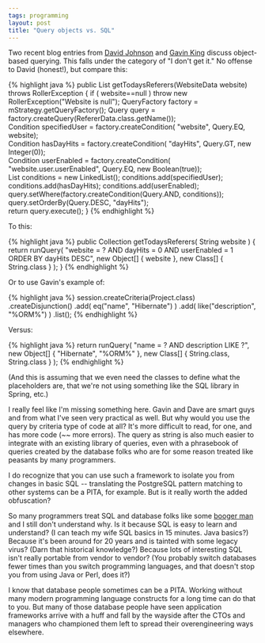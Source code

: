 ```yaml
---
tags: programming
layout: post
title: "Query objects vs. SQL"
---
```


Two recent blog entries from 
<a href="http://www.rollerweblogger.org/comments/roller/main/refactoring_roller">David Johnson</a> 
and 
<a href="http://blog.hibernate.org/cgi-bin/blosxom.cgi/2003/12/01#qbc">Gavin King</a> 
discuss object-based querying. This falls under the category of "I don't get
it." No offense to David (honest!), but compare this:

{% highlight java %}
public List getTodaysReferers(WebsiteData website) throws RollerException {
  if ( website==null ) throw new RollerException("Website is null");
  QueryFactory factory = mStrategy.getQueryFactory();
  Query query = factory.createQuery(RefererData.class.getName());                
  Condition specifiedUser = factory.createCondition(
      "website", Query.EQ, website);            
  Condition hasDayHits = factory.createCondition(
      "dayHits", Query.GT, new Integer(0));            
  Condition userEnabled = factory.createCondition(
      "website.user.userEnabled", Query.EQ, new Boolean(true));            
  List conditions = new LinkedList();
  conditions.add(specifiedUser);
  conditions.add(hasDayHits);
  conditions.add(userEnabled);                
  query.setWhere(factory.createCondition(Query.AND, conditions));            
  query.setOrderBy(Query.DESC, "dayHits");       
  return query.execute();
}
{% endhighlight %}

To this:

{% highlight java %}
public Collection getTodaysReferers( String website ) {
  return runQuery(
    "website = ? AND dayHits = 0 AND userEnabled = 1 ORDER BY dayHits DESC",
    new Object[] { website },
    new Class[] { String.class } );
}
{% endhighlight %}

Or to use Gavin's example of:

{% highlight java %}
session.createCriteria(Project.class)
  .createDisjunction()
      .add( eq("name", "Hibernate") )
      .add( like("description", "%ORM%") )
  .list();
{% endhighlight %}

Versus:

{% highlight java %}
return runQuery( "name = ? AND description LIKE ?",
  new Object[] { "Hibernate", "%ORM%" },
  new Class[] { String.class, String.class } );
{% endhighlight %}

(And this is assuming that we even need the classes to define what the
placeholders are, that we're not using something like the SQL library in
Spring, etc.) 

I really feel like I'm missing something here. Gavin and Dave are smart guys
and from what I've seen very practical as well. But why would you use the query
by criteria type of code at all? It's more difficult to read, for one, and has
more code (~~ more errors). The query as string is also much easier to
integrate with an existing library of queries, even with a phrasebook of
queries created by the database folks who are for some reason treated like
peasants by many programmers. 

I do recognize that you can use such a framework to isolate you from changes
in basic SQL -- translating the PostgreSQL pattern matching to other systems
can be a PITA, for example. But is it really worth the added obfuscation? 

So many programmers treat SQL and database folks like some <a
href="http://www.snpp.com/episodes/1F16.html">booger man</a> and I still don't
understand why. Is it because SQL is easy to learn and understand? (I can teach
my wife SQL basics in 15 minutes. Java basics?) Because it's been around for 20
years and is tainted with some legacy virus? (Darn that historical knowledge?)
Because lots of interesting SQL isn't really portable from vendor to vendor?
(You probably switch databases fewer times than you switch programming
languages, and that doesn't stop you from using Java or Perl, does it?) 

I know that database people sometimes can be a PITA. Working without many
modern programming language constructs for a long time can do that to you. But
many of those database people have seen application frameworks arrive with a
huff and fall by the wayside after the CTOs and managers who championed them
left to spread their overengineering ways elsewhere.


